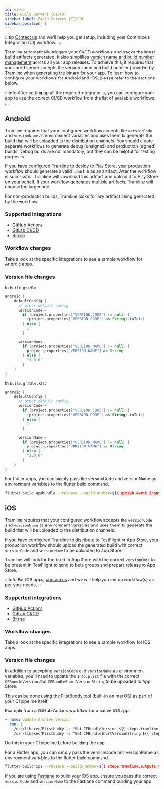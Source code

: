 ```yaml
---
id: ci-cd
title: Build Servers (CI/CD)
sidebar_label: Build Servers (CI/CD)
sidebar_position: 1
---
```


:::tip
[Contact us](/getting-support) and we'll help you get setup, including your Continuous Integration (CI) workflow.
:::

Tramline automatically triggers your CI/CD workflows and tracks the latest build artifacts generated. It also simplifies [version name and build number management](/automations#bumping-versions-and-build-numbers) across all your app releases. To achieve this, it requires that your build server accepts the version name and build number provided by Tramline when generating the binary for your app. To learn how to configure your workflows for Android and iOS, please refer to the sections below.

:::info
After setting up all the required integrations, you can configure your app to use the correct CI/CD workflow from the list of available workflows.
:::

## Android

Tramline requires that your configured workflow accepts the `versionCode` and `versionName` as environment variables and uses them to generate the build that will be uploaded to the distribution channels. You should create separate workflows to generate debug (unsigned) and production (signed) builds. Debug builds are not mandatory, but they can be helpful for testing purposes.

If you have configured Tramline to deploy to Play Store, your production workflow should generate a valid `.aab` file as an artifact. After the workflow is successful, Tramline will download this artifact and upload it to Play Store on your behalf. If your workflow generates multiple artifacts, Tramline will choose the larger one.

For non-production builds, Tramline looks for any artifact being generated by the workflow.

### Supported integrations

- [GitHub Actions](github)
- [GitLab CI/CD](gitlab)
- [Bitrise](bitrise)

### Workflow changes

Take a look at the specific integrations to see a sample workflow for Android apps.

### Version file changes

In `build.gradle`:

```groovy
android {
    defaultConfig {
      // other default config
      versionCode =
        if (project.properties["VERSION_CODE"] != null) {
          (project.properties["VERSION_CODE"] as String).toInt()
        } else {
          1
        }

      versionName =
        if (project.properties["VERSION_NAME"] != null) {
          project.properties["VERSION_NAME"] as String
        } else {
          "1.0.0"
        }
    }
}
```

In `build.gradle.kts`:

```kotlin
android {
    defaultConfig {
      // other default config
      versionCode =
        if (project.properties["VERSION_CODE"] != null) {
          (project.properties["VERSION_CODE"] as String).toInt()
        } else {
          1
        }

      versionName =
        if (project.properties["VERSION_NAME"] != null) {
          project.properties["VERSION_NAME"] as String
        } else {
          "1.0.0"
        }
    }
}
```

For flutter apps, you can simply pass the versionCode and versionName as environment variables to the flutter build command.

```bash
flutter build appbundle --release --build-number=${{ github.event.inputs.versionCode }} --build-name=${{ github.event.inputs.versionName }}
```

## iOS

Tramline requires that your configured workflow accepts the `versionCode` and `versionName` as environment variables and uses them to generate the build that will be uploaded to the distribution channels.

If you have configured Tramline to distribute to TestFlight or App Store, your production workflow should upload the generated build with correct `versionCode` and `versionName` to be uploaded to App Store.

Tramline will look for the build in App Store with the correct `versionCode` to be present in TestFlight to send to beta groups and prepare release to App Store.

:::info
For iOS apps, [contact us](/getting-support) and we will help you set up workflow(s) as per your needs.
:::

### Supported integrations

- [GitHub Actions](github)
- [GitLab CI/CD](gitlab)
- [Bitrise](bitrise)

### Workflow changes

Take a look at the specific integrations to see a sample workflow for iOS apps.

### Version file changes

In addition to accepting `versionCode` and `versionName` as environment variables, you'll need to update the `Info.plist` file with the correct `CFBundleVersion` and `CFBundleShortVersionString` to be uploaded to App Store.

This can be done using the PlistBuddy tool (built-in on macOS) as part of your CI pipeline itself.

Example from a GitHub Actions workflow for a native iOS app:

```yaml
- name: Update Archive Version
  run: |
    /usr/libexec/Plistbuddy -c "Set CFBundleVersion ${{ steps.tramline.outputs.version_code }}" "app/Info.plist"
    /usr/libexec/Plistbuddy -c "Set CFBundleShortVersionString ${{ steps.tramline.outputs.version_name }}" "app/Info.plist"
```

Do this in your CI pipeline before building the app.

For a Flutter app, you can simply pass the versionCode and versionName as environment variables to the flutter build command.

```bash
flutter build ipa --release --build-number=${{ steps.tramline.outputs.version_code }} --build-name=${{ steps.tramline.outputs.version_name }}
```

If you are using [Fastlane](https://docs.fastlane.tools/) to build your iOS app, ensure you pass the correct `versionCode` and `versionName` to the Fastlane command building your app.

